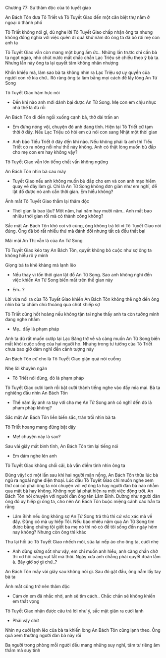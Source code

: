 




Chương 77: Sự thâm độc của tô tuyết giao

An Bách Tôn đưa Tô Triết và Tô Tuyết Giao đến một căn biệt thự nằm ở ngoại ô thành phố

Tô Triết không nói gì, dù nghe lời Tô Tuyết Giao chấp nhận ông ta nhưng không đồng nghĩa với việc quên đi quá khứ năm đó ông ta đã bỏ rơi mẹ con anh ta

Tô Tuyết Giao vẫn còn mang một bụng ấm ức.. Những lần trước chỉ cần bà ta ngọt ngào, nhỏ chút nước mắt chắc chắn Lạc Triệu sẽ chiều theo ý bà ta. Nhưng lần này ông ta lại quyết tâm không nhân nhượng

Khốn khiếp mà, làm sao bà ta không nhìn ra Lạc Triệu sợ uy quyền của người con rể kia chứ.. Rõ ràng ông ta làm bằng mọi cách để lấy lòng An Tử Song

Tô Tuyết Giao hậm hực nói

- Đến khi nào anh mới đánh bại được An Tử Song. Mẹ con em chịu nhục nhã thế là đủ rồi

An Bách Tôn đi đến ngồi xuống cạnh bà, thở dài trấn an

- Em đừng nóng vội, chuyện đó anh đang tính. Hiện tại Tô Triết cứ tạm thời ở đây. Nếu Lạc Triệu có hỏi em cứ nói con sang Nhật một thời gian

- Anh bảo Tiểu Triết ở đây đến khi nào. Nếu không phải là anh thì Tiểu Triết có ra nông nổi như thế này không. Anh có thật lòng muốn bù đắp cho mẹ con em hay không vậy?


Tô Tuyết Giao vẫn lớn tiếng chất vấn không ngừng

An Bách Tôn nhìn bà cau mày

- Tuyết Giao nếu anh không muốn bù đắp cho em và con anh mạo hiểm quay về đây làm gì. Chỉ là An Tử Song không đơn giản như em nghĩ, để lật đổ được nó anh cần thời gian. Em hiểu không?

Ánh mắt Tô Tuyết Giao thẫm lại thâm độc

- Thời gian là bao lâu? Một năm, hai năm hay mười năm.. Anh mất bao nhiêu thời gian rồi mà có thành công không?

Sắc mặt An Bách Tôn khó coi vô cùng, ông không trả lời vì Tô Tuyết Giao nói đúng. Ông đã bỏ rất nhiều thứ mà đánh đổi nhưng tất cả đều thất bại

Mãi mãi An Thị vẫn là của An Tử Song

Tô Tuyết Giao kéo tay An Bách Tôn, quyết không bỏ cuộc như sợ ông ta không hiểu rõ ý mình

Giọng bà ta khẽ khàng mà lạnh lẽo

- Nếu thay vì tốn thời gian lật đổ An Tử Song. Sao anh không nghĩ đến việc khiến An Tử Song biến mất trên thế gian này

- Em...?

Lời vừa nói ra của Tô Tuyết Giao khiến An Bách Tôn không thể ngờ đến ông nhìn bà ta chăm chú thoáng qua chút khiếp sợ

Tô Triết cũng hốt hoảng nếu không tận tai nghe thấy anh ta còn tưởng mình đang nghe nhầm

- Mẹ.. đấy là phạm pháp


Anh ta dù rất muốn cướp lại Lạc Băng trở về và càng muốn An Tử Song biến mất khỏi cuộc sống của hai người họ. Nhưng trong tư tưởng của Tô Triết chưa bao giờ dám nghĩ đến cảnh tượng này

An Bách Tôn cứ cho là Tô Tuyết Giao giận quá nói cuồng

Nhẹ lời khuyên ngăn

- Tô Triết nói đúng, đó là phạm pháp

Tô Tuyết Giao cười lạnh rồi bật cười thành tiếng nghe vào đầy mỉa mai. Bà ta nghiêng đầu nhìn An Bách Tôn

- Thế năm ấy anh ra tay với cha mẹ An Tử Song anh có nghĩ đến đó là phạm pháp không?

Sắc mặt An Bách Tôn liền biến sắc, trăn trối nhìn bà ta

Tô Triết hoang mang đứng bật dậy

- Mẹ! chuyện này là sao?

Sau vài giây mất bình tĩnh, An Bách Tôn tìm lại tiếng nói

- Em dám nghe lén anh

Tô Tuyết Giao không chối cãi, bà vẫn điềm tĩnh nhìn ông ta

Đúng vậy! có một lần sau khi hai người mặn nồng, An Bách Tôn thừa lúc bà ngủ ra ngoài nghe điện thoại. Lúc đầu Tô Tuyết Giao chỉ muốn nghe xem thử coi có phải ông ta nói chuyện với vợ ông ta hay người đàn bà nào nhằm qua mặt bà hay không. Không ngờ lại phát hiện ra một việc động trời. An Bách Tôn nói chuyện với người đàn ông tên Lâm Bính. Dường như người đàn ông đó uy hiếp gì ông ta, cho nên An Bách Tôn buộc miệng cảnh cáo hắn ta rằng

- Lâm Bính nếu ông không sợ An Tử Song trả thù thì cứ vác xác mà về đây. Đừng có mà uy hiếp Tôi. Nếu bao nhiêu năm qua An Tử Song tìm được bằng chứng tội giết ba mẹ nó thì nó có để tôi sống đến ngày hôm nay không? Nhưng còn ông thì khác

Thu lại hồi ức Tô Tuyết Giao nhếch môi, sửa lại nếp áo cho ông ta, cười nhẹ

- Anh đừng sửng sốt như vậy, em chỉ muốn anh hiểu, anh càng chần chờ thì cơ hội càng vụt tắt mà thôi. Ngày xưa anh chẳng phải quyết đoán lắm à. Bây giờ sợ gì chứ..?

An Bách Tôn mấy vài giây sau không nói gì. Sau đó gật đầu, ông nắm lấy tay bà ta

Ánh mắt cũng trở nên thâm độc

- Cám ơn em đã nhắc nhở, anh sẽ tìm cách.. Chắc chắn sẽ không khiến em thất vọng

Tô Tuyết Giao nhận được câu trả lời như ý, sắc mặt giãn ra cười lạnh

- Phải vậy chứ

Nhìn nụ cười lạnh lẽo của bà ta khiến lòng An Bách Tôn cũng lạnh theo. Ông quá xem thường người đàn bà này rồi

Ba người trong phòng mỗi người đều mang những suy nghĩ, tâm tư riêng âm thầm mà suy tính




